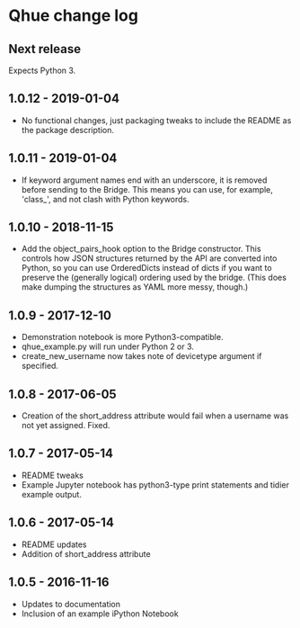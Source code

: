# Qhue change log

## Next release

Expects Python 3.

## 1.0.12 - 2019-01-04

* No functional changes, just packaging tweaks to include the README as the package description.

## 1.0.11 - 2019-01-04

* If keyword argument names end with an underscore, it is removed before sending to the Bridge.  This means you can use, for example, 'class_', and not clash with Python keywords.

## 1.0.10 - 2018-11-15

* Add the object_pairs_hook option to the Bridge constructor.  This controls how JSON structures returned by the API are converted into Python, so you can use OrderedDicts instead of dicts if you want to preserve the (generally logical) ordering used by the bridge. (This does make dumping the structures as YAML more messy, though.)

## 1.0.9 - 2017-12-10

* Demonstration notebook is more Python3-compatible.
* qhue_example.py will run under Python 2 or 3.
* create_new_username now takes note of devicetype argument if specified.

## 1.0.8 - 2017-06-05

* Creation of the short_address attribute would fail when a username was not yet assigned.  Fixed.

## 1.0.7 - 2017-05-14

* README tweaks
* Example Jupyter notebook has python3-type print statements and tidier example output.

## 1.0.6 - 2017-05-14

* README updates
* Addition of short_address attribute

## 1.0.5 - 2016-11-16

* Updates to documentation
* Inclusion of an example iPython Notebook


